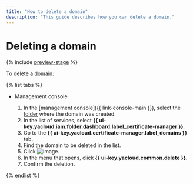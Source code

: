 ```yaml
---
title: "How to delete a domain"
description: "This guide describes how you can delete a domain."
---
```


# Deleting a domain

{% include [preview-stage](../../../_includes/certificate-manager/preview-stage.md) %}

To delete a [domain](../../concepts/domains/index.md):

{% list tabs %}

- Management console

   1. In the [management console]({{ link-console-main }}), select the [folder](../../../resource-manager/concepts/resources-hierarchy.md#folder) where the domain was created.
   1. In the list of services, select **{{ ui-key.yacloud.iam.folder.dashboard.label_certificate-manager }}**.
   1. Go to the **{{ ui-key.yacloud.certificate-manager.label_domains }}** tab.
   1. Find the domain to be deleted in the list.
   1. Click ![image](../../../_assets/options.svg).
   1. In the menu that opens, click **{{ ui-key.yacloud.common.delete }}**.
   1. Confirm the deletion.

{% endlist %}